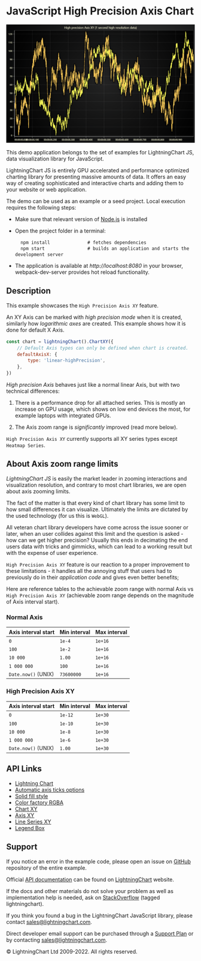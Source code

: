 # JavaScript High Precision Axis Chart

![JavaScript High Precision Axis Chart](highPrecisionAxis-darkGold.png)

This demo application belongs to the set of examples for LightningChart JS, data visualization library for JavaScript.

LightningChart JS is entirely GPU accelerated and performance optimized charting library for presenting massive amounts of data. It offers an easy way of creating sophisticated and interactive charts and adding them to your website or web application.

The demo can be used as an example or a seed project. Local execution requires the following steps:

-   Make sure that relevant version of [Node.js](https://nodejs.org/en/download/) is installed
-   Open the project folder in a terminal:

          npm install              # fetches dependencies
          npm start                # builds an application and starts the development server

-   The application is available at _http://localhost:8080_ in your browser, webpack-dev-server provides hot reload functionality.


## Description

This example showcases the `High Precision Axis XY` feature.

An XY Axis can be marked with _high precision mode_ when it is created, similarly how _logarithmic axes_ are created.
This example shows how it is done for default X Axis.

```javascript
const chart = lightningChart().ChartXY({
    // Default Axis types can only be defined when chart is created.
    defaultAxisX: {
        type: 'linear-highPrecision',
    },
})
```

_High precision Axis_ behaves just like a normal linear Axis, but with two technical differences:

1. There is a performance drop for all attached series. This is mostly an increase on GPU usage, which shows on low end devices the most, for example laptops with integrated GPUs.

2. The Axis zoom range is _significantly_ improved (read more below).

`High Precision Axis XY` currently supports all XY series types except `Heatmap Series`.

## About Axis zoom range limits

_LightningChart JS_ is easily the market leader in zooming interactions and visualization resolution, and contrary to most chart libraries, we are open about axis zooming limits.

The fact of the matter is that every kind of chart library has some limit to how small differences it can visualize. Ultimately the limits are dictated by the used technology (for us this is `WebGL`).

All veteran chart library developers have come across the issue sooner or later, when an user collides against this limit and the question is asked - how can we get higher precision? Usually this ends in decimating the end users data with tricks and gimmicks, which can lead to a working result but with the expense of user experience.

`High Precision Axis XY` feature is our reaction to a proper improvement to these limitations - it handles all the annoying stuff that users had to previously do in their _application code_ and gives even better benefits;

Here are reference tables to the achievable zoom range with normal Axis vs `High Precision Axis XY`
(achievable zoom range depends on the magnitude of Axis interval start).

### Normal Axis

| Axis interval start | Min interval | Max interval |
| :------------------ | :----------- | :----------- |
| `0`                 | `1e-4`       | `1e+16`      |
| `100`               | `1e-2`       | `1e+16`      |
| `10 000`            | `1.00`       | `1e+16`      |
| `1 000 000`         | `100`        | `1e+16`      |
| `Date.now()` (UNIX) | `73600000`   | `1e+16`      |

### High Precision Axis XY

| Axis interval start | Min interval | Max interval |
| :------------------ | :----------- | :----------- |
| `0`                 | `1e-12`      | `1e+30`      |
| `100`               | `1e-10`      | `1e+30`      |
| `10 000`            | `1e-8`       | `1e+30`      |
| `1 000 000`         | `1e-6`       | `1e+30`      |
| `Date.now()` (UNIX) | `1.00`       | `1e+30`      |


## API Links

* [Lightning Chart]
* [Automatic axis ticks options]
* [Solid fill style]
* [Color factory RGBA]
* [Chart XY]
* [Axis XY]
* [Line Series XY]
* [Legend Box]


## Support

If you notice an error in the example code, please open an issue on [GitHub][0] repository of the entire example.

Official [API documentation][1] can be found on [LightningChart][2] website.

If the docs and other materials do not solve your problem as well as implementation help is needed, ask on [StackOverflow][3] (tagged lightningchart).

If you think you found a bug in the LightningChart JavaScript library, please contact sales@lightningchart.com.

Direct developer email support can be purchased through a [Support Plan][4] or by contacting sales@lightningchart.com.

[0]: https://github.com/Arction/
[1]: https://lightningchart.com/lightningchart-js-api-documentation/
[2]: https://lightningchart.com
[3]: https://stackoverflow.com/questions/tagged/lightningchart
[4]: https://lightningchart.com/support-services/

© LightningChart Ltd 2009-2022. All rights reserved.


[Lightning Chart]: https://lightningchart.com/js-charts/api-documentation/v7.1.0/functions/lightningChart-1.html
[Automatic axis ticks options]: https://lightningchart.com/js-charts/api-documentation/v7.1.0/variables/AxisTickStrategies.html
[Solid fill style]: https://lightningchart.com/js-charts/api-documentation/v7.1.0/classes/SolidFill.html
[Color factory RGBA]: https://lightningchart.com/js-charts/api-documentation/v7.1.0/functions/ColorRGBA.html
[Chart XY]: https://lightningchart.com/js-charts/api-documentation/v7.1.0/classes/ChartXY.html
[Axis XY]: https://lightningchart.com/js-charts/api-documentation/v7.1.0/classes/Axis.html
[Line Series XY]: https://lightningchart.com/js-charts/api-documentation/v7.1.0/classes/LineSeries.html
[Legend Box]: https://lightningchart.com/js-charts/api-documentation/v7.1.0/classes/Chart.html#addLegendBox

